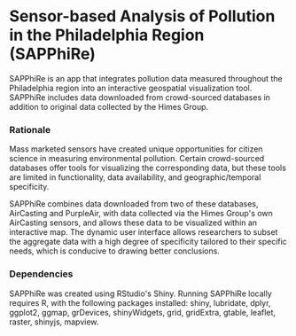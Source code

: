 # Sensor-based Analysis of Pollution in the Philadelphia Region (SAPPhiRe)
SAPPhiRe is an app that integrates pollution data measured throughout the Philadelphia region into an interactive geospatial visualization tool. SAPPhiRe includes data downloaded from crowd-sourced databases in addition to original data collected by the Himes Group.
### Rationale
Mass marketed sensors have created unique opportunities for citizen science in measuring environmental pollution. Certain crowd-sourced databases offer tools for visualizing the corresponding data, but these tools are limited in functionality, data availability, and geographic/temporal specificity.

SAPPhiRe combines data downloaded from two of these databases, AirCasting and PurpleAir, with data collected via the Himes Group's own AirCasting sensors, and allows these data to be visualized within an interactive map. The dynamic user interface allows researchers to subset the aggregate data with a high degree of specificity tailored to their specific needs, which is conducive to drawing better conclusions.
### Dependencies
SAPPhiRe was created using RStudio's Shiny. Running SAPPhiRe locally requires R, with the following packages installed: shiny, lubridate, dplyr, ggplot2, ggmap, grDevices, shinyWidgets, grid, gridExtra, gtable, leaflet, raster, shinyjs, mapview.
